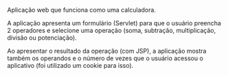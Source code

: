Aplicação web que funciona como uma calculadora.

A aplicação apresenta um formulário (Servlet) para que o usuário preencha 2 operadores e selecione uma operação (soma, subtração, multiplicação, divisão ou potenciação).

Ao apresentar o resultado da operação (com JSP), a aplicação mostra também os operandos e o número de vezes que o usuário acessou o aplicativo (foi utilizado um cookie para isso).
